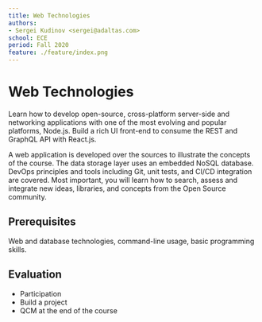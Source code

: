 ```yaml
---
title: Web Technologies
authors:
- Sergei Kudinov <sergei@adaltas.com>
school: ECE
period: Fall 2020
feature: ./feature/index.png
---
```


# Web Technologies

Learn how to develop open-source, cross-platform server-side and networking applications with one of the most evolving and popular platforms, Node.js. Build a rich UI front-end to consume the REST and GraphQL API with React.js.

A web application is developed over the sources to illustrate the concepts of the course. The data storage layer uses an embedded NoSQL database. DevOps principles and tools including Git, unit tests, and CI/CD integration are covered. Most important, you will learn how to search, assess and integrate new ideas, libraries, and concepts from the Open Source community.

## Prerequisites

Web and database technologies, command-line usage, basic programming skills.

## Evaluation

* Participation
* Build a project
* QCM at the end of the course
